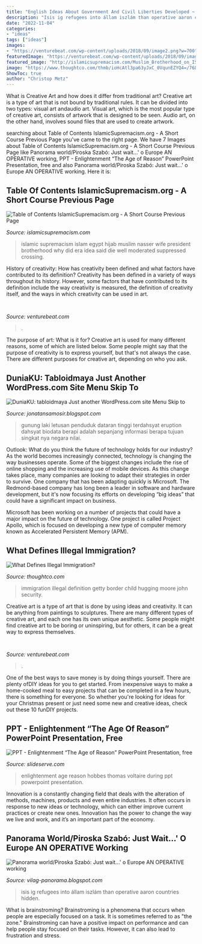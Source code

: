 ```yaml
---
title: "English Ideas About Government And Civil Liberties Developed ~ Panorama World/piroska Szabó: Just Wait…&#039; O Europe An Operative Working"
description: "Isis ig refugees into állam iszlám than operative aaron countries hidden"
date: "2022-11-04"
categories:
- "ideas"
tags: ["ideas"]
images:
- "https://venturebeat.com/wp-content/uploads/2018/09/image2.png?w=700"
featuredImage: "https://venturebeat.com/wp-content/uploads/2018/09/image2.png?w=700"
featured_image: "http://islamicsupremacism.com/Muslim_Brotherhood_on_IS&amp;J_files/207.jpg"
image: "https://www.thoughtco.com/thmb/ioHcAtl3pa63yJxC_0VqunEZYQ4=/768x0/filters:no_upscale():max_bytes(150000):strip_icc()/GettyImages-500414662-5893f9435f9b5874ee621115.jpg"
ShowToc: true
author: "Christop Metz"
---
```



What is Creative Art and how does it differ from traditional art?
Creative art is a type of art that is not bound by traditional rules. It can be divided into two types: visual art andaudio art. Visual art, which is the most popular type of creative art, consists of artwork that is designed to be seen. Audio art, on the other hand, involves sound files that are used to create artwork.

	

		
searching about Table of Contents IslamicSupremacism.org - A Short Course Previous Page you've came to the right page. We have 7 Images about Table of Contents IslamicSupremacism.org - A Short Course Previous Page like Panorama world/Piroska Szabó: Just wait…&#039; o Europe AN OPERATIVE working, PPT - Enlightenment “The Age of Reason” PowerPoint Presentation, free and also Panorama world/Piroska Szabó: Just wait…&#039; o Europe AN OPERATIVE working. Here it is:
		
    
## Table Of Contents IslamicSupremacism.org - A Short Course Previous Page

<img loading=lazy src="http://islamicsupremacism.com/Muslim_Brotherhood_on_IS&amp;J_files/207.jpg" onerror="this.onerror=null;this.src='https://tse1.mm.bing.net/th?id=OIP.RI2Jhm4z2D2EnpCJRRN95wAAAA&amp;pid=15.1';" alt="Table of Contents IslamicSupremacism.org - A Short Course Previous Page">

_Source: islamicsupremacism.com_

>islamic supremacism islam egypt hijab muslim nasser wife president brotherhood why did era idea said die well moderated suppressed crossing. 

	

History of creativity: How has creativity been defined and what factors have contributed to its definition?
Creativity has been defined in a variety of ways throughout its history. However, some factors that have contributed to its definition include the way creativity is measured, the definition of creativity itself, and the ways in which creativity can be used in art.

    
## 

<img loading=lazy src="https://venturebeat.com/wp-content/uploads/2018/09/image2.png?w=700" onerror="this.onerror=null;this.src='https://tse3.mm.bing.net/th?id=OIP.3QRNZin7dx1LksM-H__SqQHaEl&amp;pid=15.1';" alt="">

_Source: venturebeat.com_

>. 

	

The purpose of art: What is it for?
Creative art is used for many different reasons, some of which are listed below. Some people might say that the purpose of creativity is to express yourself, but that's not always the case. There are different purposes for creative art, depending on who you ask.

    
## DuniaKU: Tabloidmaya Just Another WordPress.com Site Menu Skip To

<img loading=lazy src="http://tabloidmaya.files.wordpress.com/2011/02/laki-volcano.jpg" onerror="this.onerror=null;this.src='https://tse2.mm.bing.net/th?id=OIP.Yic3g5BO53mrroe1rkKekQHaGB&amp;pid=15.1';" alt="DuniaKU: tabloidmaya Just another WordPress.com site Menu Skip to">

_Source: jonatansamosir.blogspot.com_

>gunung laki letusan penduduk dataran tinggi terdahsyat eruption dahsyat biodata berapi adalah sepanjang informasi berapa tujuan singkat nya negara nilai. 

	

Outlook: What do you think the future of technology holds for our industry?
As the world becomes increasingly connected, technology is changing the way businesses operate. Some of the biggest changes include the rise of online shopping and the increasing use of mobile devices. As this change takes place, many companies are looking to adapt their strategies in order to survive. 
One company that has been adapting quickly is Microsoft. The Redmond-based company has long been a leader in software and hardware development, but it's now focusing its efforts on developing “big ideas” that could have a significant impact on business. 

Microsoft has been working on a number of projects that could have a major impact on the future of technology. One project is called Project Apollo, which is focused on developing a new type of computer memory known as Accelerated Persistent Memory (APM).

    
## What Defines Illegal Immigration?

<img loading=lazy src="https://www.thoughtco.com/thmb/ioHcAtl3pa63yJxC_0VqunEZYQ4=/768x0/filters:no_upscale():max_bytes(150000):strip_icc()/GettyImages-500414662-5893f9435f9b5874ee621115.jpg" onerror="this.onerror=null;this.src='https://tse4.mm.bing.net/th?id=OIP.MOCV0kA3N4hUyOjNk29XWQHaE8&amp;pid=15.1';" alt="What Defines Illegal Immigration?">

_Source: thoughtco.com_

>immigration illegal definition getty border child hugging moore john security. 

	

Creative art is a type of art that is done by using ideas and creativity. It can be anything from paintings to sculptures. There are many different types of creative art, and each one has its own unique aesthetic. Some people might find creative art to be boring or uninspiring, but for others, it can be a great way to express themselves.

    
## 

<img loading=lazy src="https://venturebeat.com/wp-content/uploads/2018/09/AirPower.jpg?w=800" onerror="this.onerror=null;this.src='https://tse4.mm.bing.net/th?id=OIP.77Djx9WEhc1GWJsGwDFtugHaFK&amp;pid=15.1';" alt="">

_Source: venturebeat.com_

>. 

	

One of the best ways to save money is by doing things yourself. There are plenty ofDIY ideas for you to get started. From inexpensive ways to make a home-cooked meal to easy projects that can be completed in a few hours, there is something for everyone. So whether you're looking for ideas for your Christmas present or just need some new and creative ideas, check out these 10 funDIY projects.

    
## PPT - Enlightenment “The Age Of Reason” PowerPoint Presentation, Free

<img loading=lazy src="https://image1.slideserve.com/3443859/thomas-hobbes-l.jpg" onerror="this.onerror=null;this.src='https://tse4.mm.bing.net/th?id=OIP.GRsTQ584ntZsAJ-6JGs4ogHaFj&amp;pid=15.1';" alt="PPT - Enlightenment “The Age of Reason” PowerPoint Presentation, free">

_Source: slideserve.com_

>enlightenment age reason hobbes thomas voltaire during ppt powerpoint presentation. 

	

Innovation is a constantly changing field that deals with the alteration of methods, machines, products and even entire industries. It often occurs in response to new ideas or technology, which can either improve current practices or create new ones. Innovation has the power to change the way we live and work, and it’s an important part of the economy.

    
## Panorama World/Piroska Szabó: Just Wait…&#039; O Europe AN OPERATIVE Working

<img loading=lazy src="https://lh5.googleusercontent.com/proxy/MxEx5p4uJutkgT45HD1_EQ5AA0FAFEKX3Dg9oQuvhLEZgvXSfaDovI2mtpKu11HqWkGz8YID9GuWO94IrwLdXROtQXJSGJjwNXOhrqRfj-jnxoJ18m7LUtws8wUxEHPCIkS3UM6t48CJ-MsKoVHS3D25hiqUBSY4M2BNOb4fdU6S83-w0a6V4-w=s0-d" onerror="this.onerror=null;this.src='https://tse1.mm.bing.net/th?id=OIP.j3qQVe9QukkpuEhwdhU0pQHaEZ&amp;pid=15.1';" alt="Panorama world/Piroska Szabó: Just wait…&#039; o Europe AN OPERATIVE working">

_Source: vilag-panorama.blogspot.com_

>isis ig refugees into állam iszlám than operative aaron countries hidden. 

	

What is brainstroming?
Brainstroming is a phenomena that occurs when people are especially focused on a task. It is sometimes referred to as "the zone." Brainstroming can have a positive impact on performance and can help people stay focused on their tasks. However, it can also lead to frustration and stress.

